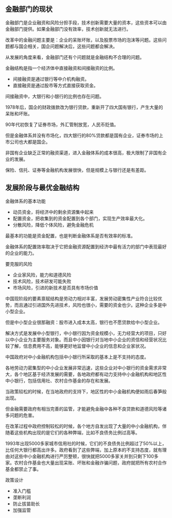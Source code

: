 
## 金融部门的现状

金融部门是企业融资和风险分担手段，技术创新需要大量的资本，这些资本可以由金融部门提供。如果金融部门没有效率，技术创新就无法进行。

改革中的金融问题主要是：企业的呆账坏账，以及股票市场的泡沫等问题。这些问题都与国企相关，国企问题解决后，这些问题都会解决。

从发展的角度来看，金融部门还有个问题就是金融结构不合理的问题。

金融结构是指一个经济体中直接融资和间接融资的比例。
+ 间接融资是通过银行等中介机构融资。
+ 直接融资是通过股市等方式直接获取资金。

间接融资中，大银行和小银行的比例也存在问题。

1978年后，国企的财政拨款改为银行贷款，重新开了四大国有银行，产生大量的呆账和坏账。

90年代初恢复了证券市场，外汇管制放宽，人民币贬值。

但是金融体系并没有市场化，四大银行的80%贷款都是国有企业，证券市场的上市公司也大都是国企。

非国有企业缺乏正常的融资渠道，进入金融体系的成本很高，极大限制了非国有企业的发展。

保险、信托、证券等金融机构发展很快，但是规模上与银行还是有差距。



## 发展阶段与最优金融结构

金融体系的基本功能
+ 动员资金，将经济中的剩余资源集中起来
+ 配置资金，把收集到的资金配置到各个部门，实现生产效率最大化。
+ 分散风险，降低个体风险，避免金融危机

最基本的功能是资金配置，也是判断金融体系是否有效率的标准。

金融体系的配置效率取决于它把金融资源配置到经济中最有活力的部门中表现最好的企业的能力。

要克服的风险
+ 企业家风险，能力和道德风险
+ 技术风险，技术研发可能失败
+ 市场风险，引进的新技术是否具有市场价值

中国现阶段的要素禀赋结构是劳动力相对丰富，发展劳动密集性产业符合比较优势，而且通过引进国外先进技术，风险也很小，需要的资金也少。这种企业多是中小型企业。

但是中小型企业很那融资：股市进入成本太高，银行也不愿贷款给中小型企业。

解决方式是发展中小型银行，中小银行因为资金规模小，无力经营大的项目，只好以中小企业为主要服务对象。而且中小因银行对当地中小企业的资信和经营状况比较了解，信息费用不高，能够更好地监督中小企业的信息和企业家状况。


中国政府对中小金融机构包括中小银行所采取的基本上是不支持的态度。

各地劳动力密集型的中小企业发展非常迅速，这些企业对中小银行的资金需求非常大，各个地区基于经济发展的需要，各地政府都有动力支持中小金融机构和地区性中小银行，包括信用社、农村合作基金的存在和发展。

当政策较松的时候，在当地政府的支持下，地区性的中小金融机构便如雨后春笋般出现。

但金融需要政府有相当完善的监管，才能避免金融中各种不良贷款和道德风险等诸多问题的危害。

在改革过程中政府控制较松的时候，各个地方自发出现了大量的中小金融机构，伴随着这些机构出现的是它们的各种弊端，比如不良债务比例过高等。

1993年出现5000多家城市信用社的时候，它们的不良债务比例超过了50%以上，比任何大银行都高出许多。政府看到了这些弊端，加上原本的不支持态度，就有理由对这些中小金融机构进行严厉整顿，很快就把5000多家关并到只剩下100多家。农村合作基金也大量出现呆账、坏账和金融诈骗问题，政府就把所有农村合作基金都禁止了事。

政策设计
+ 准入门槛
+ 垄断利润
+ 防止拔苗助长
+ 加强监管

